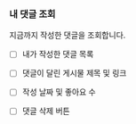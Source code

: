 ### 내 댓글 조회

지금까지 작성한 댓글을 조회합니다.

- [ ] 내가 작성한 댓글 목록

- [ ] 댓글이 달린 게시물 제목 및 링크

- [ ] 작성 날짜 및 좋아요 수

- [ ] 댓글 삭제 버튼
